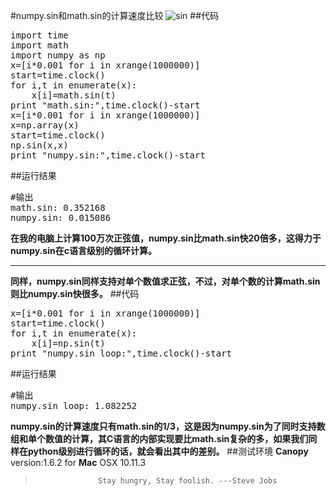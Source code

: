 #numpy.sin和math.sin的计算速度比较
![sin](/Users/Lovingmylove521/Desktop/numpy/sin.gif)
##代码
<pre>
import time				
import math	 							
import numpy as np			
x=[i*0.001 for i in xrange(1000000)]  
start=time.clock()		
for i,t in enumerate(x):	
    x[i]=math.sin(t)		
print "math.sin:",time.clock()-start 
x=[i*0.001 for i in xrange(1000000)]  
x=np.array(x)  
start=time.clock()  
np.sin(x,x)  
print "numpy.sin:",time.clock()-start
</pre>
##运行结果
<pre>
#输出
math.sin: 0.352168
numpy.sin: 0.015086
</pre>
**在我的电脑上计算100万次正弦值，numpy.sin比math.sin快20倍多，这得力于numpy.sin在c语言级别的循环计算。**
***
**同样，numpy.sin同样支持对单个数值求正弦，不过，对单个数的计算math.sin则比numpy.sin快很多。**
##代码
<pre>
x=[i*0.001 for i in xrange(1000000)]
start=time.clock()
for i,t in enumerate(x):
    x[i]=np.sin(t)
print "numpy.sin loop:",time.clock()-start
</pre>
##运行结果
<pre>
#输出
numpy.sin loop: 1.082252
</pre>
**numpy.sin的计算速度只有math.sin的1/3，这是因为numpy.sin为了同时支持数组和单个数值的计算，其C语言的内部实现要比math.sin复杂的多，如果我们同样在python级别进行循环的话，就会看出其中的差别。**
##测试环境
**Canopy** version:1.6.2 for **Mac** OSX 10.11.3
>                   Stay hungry, Stay foolish. ---Steve Jobs